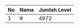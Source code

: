 | No | Nama            | Jumlah Level |
|----|-----------------|--------------|
| 1  | #    |    4972        |
